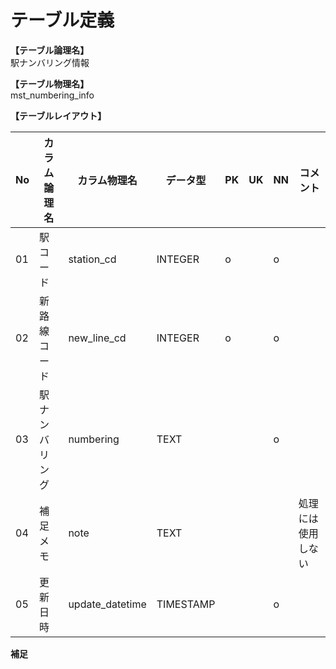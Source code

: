 # テーブル定義

**【テーブル論理名】**  
駅ナンバリング情報

**【テーブル物理名】**  
mst_numbering_info

**【テーブルレイアウト】**  

| No  |  カラム論理名  |  カラム物理名   | データ型  | PK  | UK  | NN  |      コメント      |
| --- | -------------- | --------------- | --------- | --- | --- | --- | ------------------ |
| 01  | 駅コード       | station_cd      | INTEGER   | o   |     | o   |                    |
| 02  | 新路線コード   | new_line_cd     | INTEGER   | o   |     | o   |                    |
| 03  | 駅ナンバリング | numbering       | TEXT      |     |     | o   |                    |
| 04  | 補足メモ       | note            | TEXT      |     |     |     | 処理には使用しない |
| 05  | 更新日時       | update_datetime | TIMESTAMP |     |     | o   |                    |


**補足**

